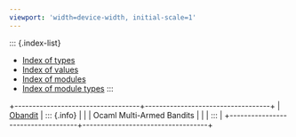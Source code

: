 ```yaml
---
viewport: 'width=device-width, initial-scale=1'
---
```


::: {.index-list}
-   [Index of types](index_types.html)
-   [Index of values](index_values.html)
-   [Index of modules](index_modules.html)
-   [Index of module types](index_module_types.html)
:::

+-----------------------------------+-----------------------------------+
| [Obandit](Obandit.html)           | ::: {.info}                       |
|                                   | Ocaml Multi-Armed Bandits         |
|                                   | :::                               |
+-----------------------------------+-----------------------------------+
